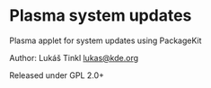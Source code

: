 # Plasma system updates
Plasma applet for system updates using PackageKit

Author: Lukáš Tinkl <lukas@kde.org>

Released under GPL 2.0+
